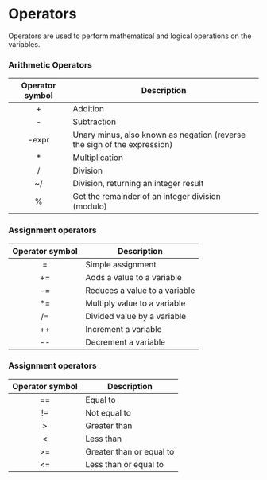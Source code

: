 # Operators

Operators are used to perform mathematical and logical operations on the variables. 

### Arithmetic Operators

| Operator symbol| Description  |
| :-------------:  | -----------|
| +                | Addition     | 
| -                | Subtraction  |   
| -expr            | Unary minus, also known as negation (reverse the sign of the expression)     |   
| *                | Multiplication     | 
| /                | Division     |   
| ~/               | Division, returning an integer result     | 
| %                | Get the remainder of an integer division (modulo)     |   

### Assignment  operators

| Operator symbol| Description  |
| :-------------:  | -----------|
| =                | Simple assignment     | 
| +=                | Adds a value to a variable  |   
| -=                | Reduces a value to a variable| 
| *=                | Multiply value to a variable |  
| /=                | Divided value by a variable  |  
| ++                | Increment a variable  |  
| --                | Decrement a variable  |  

### Assignment  operators

| Operator symbol| Description  |
| :-------------:  | -----------|
| ==      | Equal to      | 
| !=      | Not equal to  |   
| >       | Greater than  | 
| <       | Less than     |  
| >=      | Greater than or equal to |  
| <=      | Less than or equal to  |  
